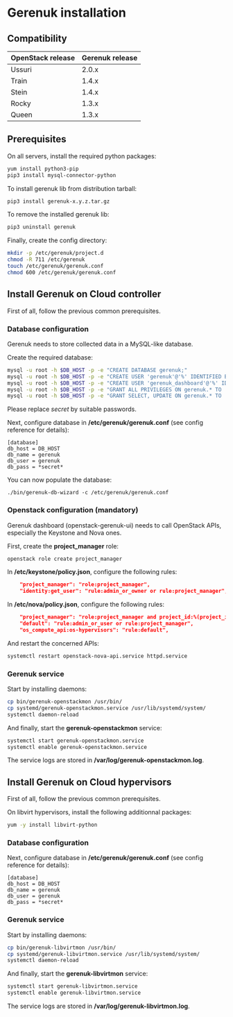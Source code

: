 # Gerenuk installation
## Compatibility

| OpenStack release | Gerenuk release |
| --- | --- |
| Ussuri | 2.0.x |
| Train | 1.4.x |
| Stein | 1.4.x |
| Rocky | 1.3.x |
| Queen | 1.3.x |





## Prerequisites
On all servers, install the required python packages: 
```bash
yum install python3-pip
pip3 install mysql-connector-python
```

To install gerenuk lib from distribution tarball:
```bash
pip3 install gerenuk-x.y.z.tar.gz
```

To remove the installed gerenuk lib:
```bash
pip3 uninstall gerenuk
```

Finally, create the config directory:
```bash
mkdir -p /etc/gerenuk/project.d
chmod -R 711 /etc/gerenuk
touch /etc/gerenuk/gerenuk.conf
chmod 600 /etc/gerenuk/gerenuk.conf
```





## Install Gerenuk on Cloud controller
First of all, follow the previous common prerequisites.

### Database configuration
Gerenuk needs to store collected data in a MySQL-like database.

Create the required database:
```bash
mysql -u root -h $DB_HOST -p -e "CREATE DATABASE gerenuk;"
mysql -u root -h $DB_HOST -p -e "CREATE USER 'gerenuk'@'%' IDENTIFIED BY '*secret*';"
mysql -u root -h $DB_HOST -p -e "CREATE USER 'gerenuk_dashboard'@'%' IDENTIFIED BY '*secret*';"
mysql -u root -h $DB_HOST -p -e "GRANT ALL PRIVILEGES ON gerenuk.* TO 'gerenuk'@'%';"
mysql -u root -h $DB_HOST -p -e "GRANT SELECT, UPDATE ON gerenuk.* TO 'gerenuk_dashboard'@'%';"
```
Please replace *secret* by suitable passwords.

Next, configure database in **/etc/gerenuk/gerenuk.conf** (see config reference for details):
```
[database]
db_host = DB_HOST
db_name = gerenuk
db_user = gerenuk
db_pass = *secret*
```

You can now populate the database:
```basg
./bin/gerenuk-db-wizard -c /etc/gerenuk/gerenuk.conf
```


### Openstack configuration (mandatory)
Gerenuk dashboard (openstack-gerenuk-ui) needs to call OpenStack APIs, especially the Keystone and Nova ones.

First, create the **project_manager** role:
```bash
openstack role create project_manager
```

In **/etc/keystone/policy.json**, configure the following rules:
```json
    "project_manager": "role:project_manager",
    "identity:get_user": "rule:admin_or_owner or rule:project_manager",
```

In **/etc/nova/policy.json**, configure the following rules:
```json
    "project_manager": "role:project_manager and project_id:%(project_id)s",
    "default": "rule:admin_or_user or rule:project_manager",
    "os_compute_api:os-hypervisors": "rule:default",
```

And restart the concerned APIs:
```bash
systemctl restart openstack-nova-api.service httpd.service
```


### Gerenuk service
Start by installing daemons:
```bash
cp bin/gerenuk-openstackmon /usr/bin/
cp systemd/gerenuk-openstackmon.service /usr/lib/systemd/system/
systemctl daemon-reload
```

And finally, start the **gerenuk-openstackmon** service:
```bash
systemctl start gerenuk-openstackmon.service
systemctl enable gerenuk-openstackmon.service
```

The service logs are stored in **/var/log/gerenuk-openstackmon.log**.







## Install Gerenuk on Cloud hypervisors
First of all, follow the previous common prerequisites.

On libvirt hypervisors, install the following additionnal packages:
```bash
yum -y install libvirt-python
```


### Database configuration
Next, configure database in **/etc/gerenuk/gerenuk.conf** (see config reference for details):
```
[database]
db_host = DB_HOST
db_name = gerenuk
db_user = gerenuk
db_pass = *secret*
```


### Gerenuk service
Start by installing daemons:
```bash
cp bin/gerenuk-libvirtmon /usr/bin/
cp systemd/gerenuk-libvirtmon.service /usr/lib/systemd/system/
systemctl daemon-reload
```

And finally, start the **gerenuk-libvirtmon** service:
```bash
systemctl start gerenuk-libvirtmon.service
systemctl enable gerenuk-libvirtmon.service
```

The service logs are stored in **/var/log/gerenuk-libvirtmon.log**.
